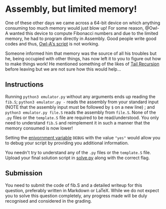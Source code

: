 # Assembly, but limited memory!

One of these other days we came across a 64-bit device on which anything consuming too much memory would just blow up! For some reason, @Owl-A wanted this device to compute Fibonacci numbers and due to the limited memory, he had to program directly in Assembly. Good people write good codes and thus, [Owl-A's script](fib.S) is not working. 

Someone informed him that memory was the source of all his troubles but he, being occupied with other things, has now left it to you to figure out how to make things work! He mentioned something of the likes of [Tail Recursion](https://en.wikipedia.org/wiki/Tail_call) before leaving but we are not sure how this would help...

## Instructions

Running `python3 emulator.py` without any arguments ends up reading the `fib.S`; `python3 emulator.py -` reads the assembly from your standard input (NOTE that the assembly input must be followed by `$` on a new line) ; and `python3 emulator.py file.S` reads the assembly from `file.S`. None of the `.py` files or the `template.S` file are required to be read/understood. You only need to understand `fib.S` and reimplement it in such a manner that the memory consumed is now lower!

Setting the [enivornment variable](https://en.wikipedia.org/wiki/Environment_variable) `DEBUG` with the value `"yes"` would allow you to debug your script by providing you additional information.

You needn't try to understand any of the `.py` files or the `template.S` file. Upload your final solution script in [solve.py](solve.py) along with the correct flag.

## Submission

You need to submit the code of fib.S and a detailed writeup for this question, preferably written in Markdown or LaTeX. While we do not expect you to solve this question completely, any progress made will be duly recognised and considered in the grading.
